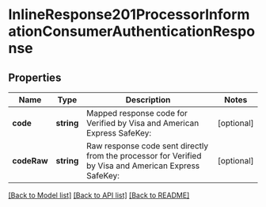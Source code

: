 # InlineResponse201ProcessorInformationConsumerAuthenticationResponse

## Properties
Name | Type | Description | Notes
------------ | ------------- | ------------- | -------------
**code** | **string** | Mapped response code for Verified by Visa and American Express SafeKey: | [optional] 
**codeRaw** | **string** | Raw response code sent directly from the processor for Verified by Visa and American Express SafeKey: | [optional] 

[[Back to Model list]](../README.md#documentation-for-models) [[Back to API list]](../README.md#documentation-for-api-endpoints) [[Back to README]](../README.md)


